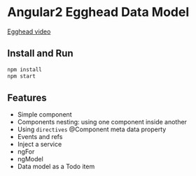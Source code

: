 # Angular2 Egghead Data Model

[Egghead video](https://egghead.io/lessons/angular-2-adding-a-data-model?series=angular-2-fundamentals)

## Install and Run

```bash
npm install
npm start
```

## Features
* Simple component
* Components nesting: using one component inside another
* Using `directives` @Component meta data property
* Events and refs
* Inject a service
* ngFor
* ngModel
* Data model as a Todo item

